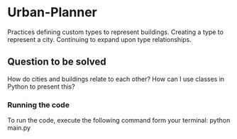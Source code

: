 # Urban-Planner
Practices defining custom types to represent buildings. Creating a type to represent a city. Continuing to expand upon type relationships.

## Question to be solved 
How do cities and buildings relate to each other? How can I use classes in Python to present this?

### Running the code 
To run the code, execute the following command form your terminal: python main.py

